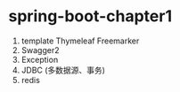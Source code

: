 # spring-boot-chapter1
1. template
    Thymeleaf
    Freemarker
2. Swagger2
3. Exception
4. JDBC (多数据源、事务)
5. redis